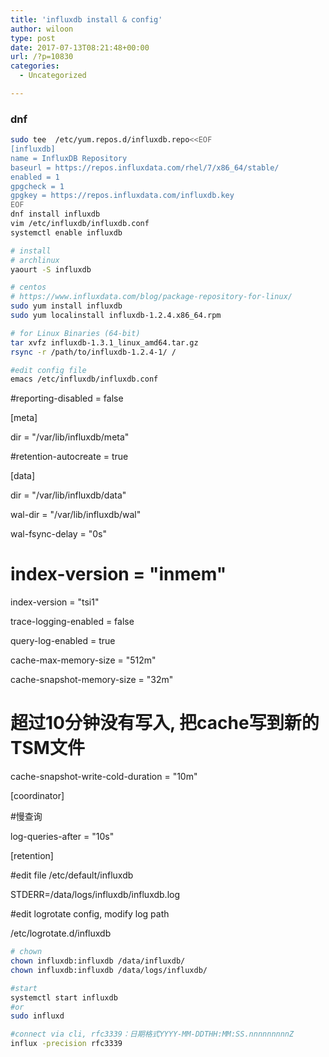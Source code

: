 ```yaml
---
title: 'influxdb install & config'
author: wiloon
type: post
date: 2017-07-13T08:21:48+00:00
url: /?p=10830
categories:
  - Uncategorized

---
```

### dnf

```bash
sudo tee  /etc/yum.repos.d/influxdb.repo<<EOF
[influxdb]
name = InfluxDB Repository
baseurl = https://repos.influxdata.com/rhel/7/x86_64/stable/
enabled = 1
gpgcheck = 1
gpgkey = https://repos.influxdata.com/influxdb.key
EOF
dnf install influxdb
vim /etc/influxdb/influxdb.conf
systemctl enable influxdb

```

```bash
# install
# archlinux
yaourt -S influxdb

# centos
# https://www.influxdata.com/blog/package-repository-for-linux/
sudo yum install influxdb
sudo yum localinstall influxdb-1.2.4.x86_64.rpm

# for Linux Binaries (64-bit)
tar xvfz influxdb-1.3.1_linux_amd64.tar.gz
rsync -r /path/to/influxdb-1.2.4-1/ /

#edit config file
emacs /etc/influxdb/influxdb.conf
```

#reporting-disabled = false

[meta]
  
dir = "/var/lib/influxdb/meta"
  
#retention-autocreate = true

[data]
  
dir = "/var/lib/influxdb/data"
  
wal-dir = "/var/lib/influxdb/wal"
  
wal-fsync-delay = "0s"

# index-version = "inmem"

index-version = "tsi1"

trace-logging-enabled = false
  
query-log-enabled = true
  
cache-max-memory-size = "512m"
  
cache-snapshot-memory-size = "32m"

# 超过10分钟没有写入, 把cache写到新的TSM文件

cache-snapshot-write-cold-duration = "10m"

[coordinator]
  
#慢查询
  
log-queries-after = "10s"

[retention]

#edit file /etc/default/influxdb
  
STDERR=/data/logs/influxdb/influxdb.log

#edit logrotate config, modify log path
  
/etc/logrotate.d/influxdb

```bash
# chown
chown influxdb:influxdb /data/influxdb/
chown influxdb:influxdb /data/logs/influxdb/

#start
systemctl start influxdb
#or
sudo influxd

#connect via cli, rfc3339：日期格式YYYY-MM-DDTHH:MM:SS.nnnnnnnnnZ
influx -precision rfc3339


```